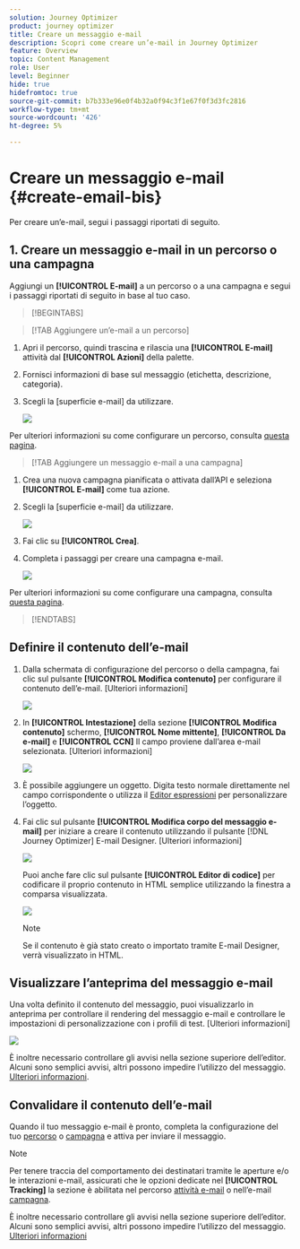 ```yaml
---
solution: Journey Optimizer
product: journey optimizer
title: Creare un messaggio e-mail
description: Scopri come creare un’e-mail in Journey Optimizer
feature: Overview
topic: Content Management
role: User
level: Beginner
hide: true
hidefromtoc: true
source-git-commit: b7b333e96e0f4b32a0f94c3f1e67f0f3d3fc2816
workflow-type: tm+mt
source-wordcount: '426'
ht-degree: 5%

---
```


# Creare un messaggio e-mail {#create-email-bis}

Per creare un’e-mail, segui i passaggi riportati di seguito.

## 1. Creare un messaggio e-mail in un percorso o una campagna

Aggiungi un **[!UICONTROL E-mail]** a un percorso o a una campagna e segui i passaggi riportati di seguito in base al tuo caso.

>[!BEGINTABS]

>[!TAB Aggiungere un’e-mail a un percorso]

1. Apri il percorso, quindi trascina e rilascia una **[!UICONTROL E-mail]** attività dal **[!UICONTROL Azioni]** della palette.

1. Fornisci informazioni di base sul messaggio (etichetta, descrizione, categoria).

1. Scegli la [superficie e-mail] da utilizzare.

   ![](assets/email_journey.png)

Per ulteriori informazioni su come configurare un percorso, consulta [questa pagina](../building-journeys/journey-gs.md).

>[!TAB Aggiungere un messaggio e-mail a una campagna]

1. Crea una nuova campagna pianificata o attivata dall’API e seleziona **[!UICONTROL E-mail]** come tua azione.

1. Scegli la [superficie e-mail] da utilizzare.

   ![](assets/email_campaign.png)

1. Fai clic su **[!UICONTROL Crea]**.

1. Completa i passaggi per creare una campagna e-mail.

   ![](assets/email_campaign_steps.png)

<!--
From the **[!UICONTROL Action]** section, specify if you want to track how your recipients react to your delivery: you can track email opens, and/or clicks on links and buttons in your email.

![](assets/email_campaign_tracking.png)
-->

Per ulteriori informazioni su come configurare una campagna, consulta [questa pagina](../campaigns/get-started-with-campaigns.md).

>[!ENDTABS]

## Definire il contenuto dell’e-mail

1. Dalla schermata di configurazione del percorso o della campagna, fai clic sul pulsante **[!UICONTROL Modifica contenuto]** per configurare il contenuto dell’e-mail. [Ulteriori informazioni]

   ![](assets/email_campaign_edit_content.png)

1. In **[!UICONTROL Intestazione]** della sezione **[!UICONTROL Modifica contenuto]** schermo, **[!UICONTROL Nome mittente]**, **[!UICONTROL Da e-mail]** e **[!UICONTROL CCN]** Il campo proviene dall’area e-mail selezionata. [Ulteriori informazioni] <!--check if same for journey-->

   ![](assets/email_designer_edit_content_header.png)

1. È possibile aggiungere un oggetto. Digita testo normale direttamente nel campo corrispondente o utilizza il [Editor espressioni](../personalization/personalization-build-expressions.md) per personalizzare l’oggetto.

1. Fai clic sul pulsante **[!UICONTROL Modifica corpo del messaggio e-mail]** per iniziare a creare il contenuto utilizzando il pulsante [!DNL Journey Optimizer] E-mail Designer. [Ulteriori informazioni]

   ![](assets/email_designer_edit_email_body.png)

   Puoi anche fare clic sul pulsante **[!UICONTROL Editor di codice]** per codificare il proprio contenuto in HTML semplice utilizzando la finestra a comparsa visualizzata.

   ![](assets/email_designer_edit_code_editor.png)

   >[!NOTE]
   >
   >Se il contenuto è già stato creato o importato tramite E-mail Designer, verrà visualizzato in HTML.

## Visualizzare l’anteprima del messaggio e-mail

Una volta definito il contenuto del messaggio, puoi visualizzarlo in anteprima per controllare il rendering del messaggio e-mail e controllare le impostazioni di personalizzazione con i profili di test. [Ulteriori informazioni]

![](assets/email_designer_edit_simulate.png)

È inoltre necessario controllare gli avvisi nella sezione superiore dell’editor.  Alcuni sono semplici avvisi, altri possono impedire l’utilizzo del messaggio. [Ulteriori informazioni](alerts.md).

## Convalidare il contenuto dell’e-mail

Quando il tuo messaggio e-mail è pronto, completa la configurazione del tuo [percorso](../building-journeys/journey-gs.md) o [campagna](../campaigns/create-campaign.md) e attiva per inviare il messaggio.

>[!NOTE]
>
>Per tenere traccia del comportamento dei destinatari tramite le aperture e/o le interazioni e-mail, assicurati che le opzioni dedicate nel **[!UICONTROL Tracking]** la sezione è abilitata nel percorso [attività e-mail](../building-journeys/journeys-message.md) o nell’e-mail [campagna](../campaigns/create-campaign.md).

È inoltre necessario controllare gli avvisi nella sezione superiore dell’editor.  Alcuni sono semplici avvisi, altri possono impedire l’utilizzo del messaggio. [Ulteriori informazioni](alerts.md)

